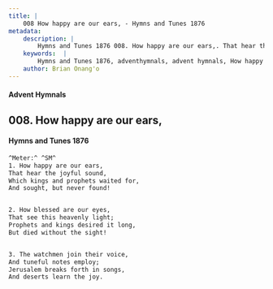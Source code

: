 ```yaml
---
title: |
    008 How happy are our ears, - Hymns and Tunes 1876
metadata:
    description: |
        Hymns and Tunes 1876 008. How happy are our ears,. That hear the joyful sound, Which kings and prophets waited for, And sought, but never found! 
    keywords:  |
        Hymns and Tunes 1876, adventhymnals, advent hymnals, How happy are our ears,, That hear the joyful sound,, 
    author: Brian Onang'o
---
```


#### Advent Hymnals
## 008. How happy are our ears,
####  Hymns and Tunes 1876

```txt
^Meter:^ ^SM^
1. How happy are our ears,
That hear the joyful sound,
Which kings and prophets waited for,
And sought, but never found!


2. How blessed are our eyes,
That see this heavenly light;
Prophets and kings desired it long,
But died without the sight!


3. The watchmen join their voice,
And tuneful notes employ;
Jerusalem breaks forth in songs,
And deserts learn the joy.
```